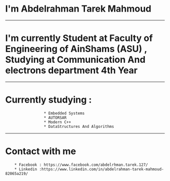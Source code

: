 
# I'm Abdelrahman Tarek Mahmoud 
------------------------------------------------------------------------------------------------------------------------------
# I'm currently Student at Faculty of Engineering of AinShams (ASU) , Studying at Communication And electrons department 4th Year
------------------------------------------------------------------------------------------------------------------------------
 # Currently studying : 
                     * Embedded Systems
                     * AUTORSAR
                     * Modern C++
                     * DataStructures And Algorithms
------------------------------------------------------------------------------------------------------------------------------
# Contact with me 
        * Facebook : https://www.facebook.com/abdelrhman.tarek.127/
        * Linkedin :https://www.linkedin.com/in/abdelrahman-tarek-mahmoud-82065a219/
